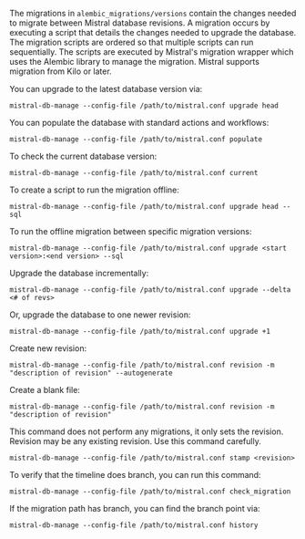 The migrations in `alembic_migrations/versions` contain the changes needed to migrate
between Mistral database revisions. A migration occurs by executing a script that
details the changes needed to upgrade the database. The migration scripts
are ordered so that multiple scripts can run sequentially. The scripts are executed by
Mistral's migration wrapper which uses the Alembic library to manage the migration. Mistral
supports migration from Kilo or later.

You can upgrade to the latest database version via:
```
mistral-db-manage --config-file /path/to/mistral.conf upgrade head
```

You can populate the database with standard actions and workflows:
```
mistral-db-manage --config-file /path/to/mistral.conf populate
```

To check the current database version:
```
mistral-db-manage --config-file /path/to/mistral.conf current
```

To create a script to run the migration offline:
```
mistral-db-manage --config-file /path/to/mistral.conf upgrade head --sql
```

To run the offline migration between specific migration versions:
```
mistral-db-manage --config-file /path/to/mistral.conf upgrade <start version>:<end version> --sql
```

Upgrade the database incrementally:
```
mistral-db-manage --config-file /path/to/mistral.conf upgrade --delta <# of revs>
```

Or, upgrade the database to one newer revision:
```
mistral-db-manage --config-file /path/to/mistral.conf upgrade +1
```

Create new revision:
```
mistral-db-manage --config-file /path/to/mistral.conf revision -m "description of revision" --autogenerate
```

Create a blank file:
```
mistral-db-manage --config-file /path/to/mistral.conf revision -m "description of revision"
```

This command does not perform any migrations, it only sets the revision.
Revision may be any existing revision. Use this command carefully.
```
mistral-db-manage --config-file /path/to/mistral.conf stamp <revision>
```

To verify that the timeline does branch, you can run this command:
```
mistral-db-manage --config-file /path/to/mistral.conf check_migration
```

If the migration path has branch, you can find the branch point via:
```
mistral-db-manage --config-file /path/to/mistral.conf history